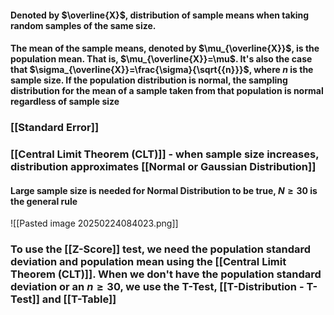 #### Denoted by $\overline{X}$, distribution of sample means when taking random samples of the same size. 
#### The mean of the sample means, denoted by $\mu_{\overline{X}}$, is the population mean. That is, $\mu_{\overline{X}}=\mu$.  It's also the case that $\sigma_{\overline{X}}=\frac{\sigma}{\sqrt{{n}}}$, where $n$ is the sample size. If the population distribution is normal, the sampling distribution for the mean of a sample taken from that population is normal regardless of sample size


### [[Standard Error]]
### [[Central Limit Theorem (CLT)]] - when sample size increases, distribution approximates [[Normal or Gaussian Distribution]]

#### Large sample size is needed for Normal Distribution to be true, $N \geq 30$ is the general rule

![[Pasted image 20250224084023.png]]


### To use the [[Z-Score]] test, we need the population standard deviation and population mean using the [[Central Limit Theorem (CLT)]]. When we don't have the population standard deviation or an $n \geq 30$, we use the T-Test, [[T-Distribution - T-Test]] and [[T-Table]]

